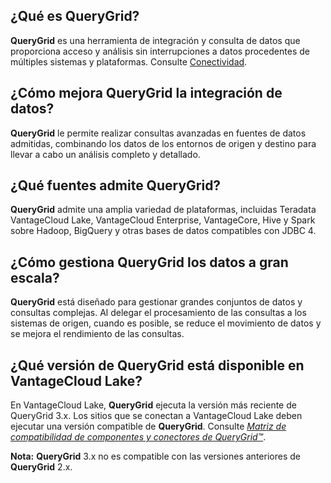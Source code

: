 ## ¿Qué es QueryGrid?


**QueryGrid** es una herramienta de integración y consulta de datos que proporciona acceso y análisis sin interrupciones a datos procedentes de múltiples sistemas y plataformas. Consulte [Conectividad](cdg1689098187313.md).

## ¿Cómo mejora QueryGrid la integración de datos?


**QueryGrid** le permite realizar consultas avanzadas en fuentes de datos admitidas, combinando los datos de los entornos de origen y destino para llevar a cabo un análisis completo y detallado.

## ¿Qué fuentes admite QueryGrid?


**QueryGrid** admite una amplia variedad de plataformas, incluidas Teradata VantageCloud Lake, VantageCloud Enterprise, VantageCore, Hive y Spark sobre Hadoop, BigQuery y otras bases de datos compatibles con JDBC 4.

## ¿Cómo gestiona QueryGrid los datos a gran escala?


**QueryGrid** está diseñado para gestionar grandes conjuntos de datos y consultas complejas. Al delegar el procesamiento de las consultas a los sistemas de origen, cuando es posible, se reduce el movimiento de datos y se mejora el rendimiento de las consultas.

## ¿Qué versión de QueryGrid está disponible en VantageCloud Lake?


En VantageCloud Lake, **QueryGrid** ejecuta la versión más reciente de QueryGrid 3.x. Los sitios que se conectan a VantageCloud Lake deben ejecutar una versión compatible de **QueryGrid**. Consulte [*Matriz de compatibilidad de componentes y conectores de QueryGrid™*](https://docs.teradata.com/access/sources/dita/map?dita:mapPath=wue1554808920847.ditamap&utm_source=console&utm_medium=iph).

**Nota:** **QueryGrid** 3.x no es compatible con las versiones anteriores de **QueryGrid** 2.x.

